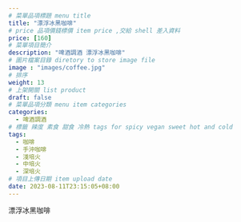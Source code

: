 ```yaml
---
# 菜單品項標題 menu title 
title: "漂浮冰黑咖啡"
# price 品項價錢標價 item price ,交給 shell 差入資料
price: [160] 
# 菜單項目簡介 
description: "啤酒調酒 漂浮冰黑咖啡"
# 圖片檔案目錄 diretory to store image file
image : "images/coffee.jpg"
# 排序
weight: 13 
# 上架開關 list product 
draft: false
# 菜單品項分類 menu item categories 
categories:
  - 啤酒調酒 
# 標籤 辣度 素食 甜食 冷熱 tags for spicy vegan sweet hot and cold 
tags:
  - 咖啡
  - 手沖咖啡 
  - 淺培火
  - 中培火
  - 深培火
# 項目上傳日期 item upload date 
date: 2023-08-11T23:15:05+08:00
---
```


 漂浮冰黑咖啡
